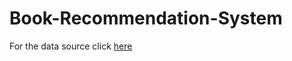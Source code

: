 # Book-Recommendation-System

For the data source click <a href="https://www.kaggle.com/datasets/arashnic/book-recommendation-dataset">here</a>
